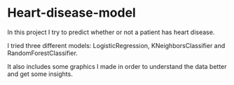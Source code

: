 # Heart-disease-model

In this project I try to predict whether or not a patient has heart disease.

I tried three different models: LogisticRegression, KNeighborsClassifier and RandomForestClassifier.

It also includes some graphics I made in order to understand the data better and get some insights.
